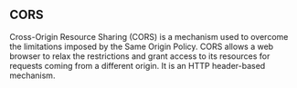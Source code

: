 ## CORS
Cross-Origin Resource Sharing (CORS) is a mechanism used to overcome the limitations imposed by the Same Origin Policy. CORS allows a web browser to relax the restrictions and grant access to its resources for requests coming from a different origin. It is an HTTP header-based mechanism.